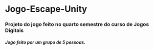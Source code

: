 # Jogo-Escape-Unity
### Projeto do jogo feito no quarto semestre do curso de Jogos Digitais

##### Jogo feito por um grupo de 5 pessoas.
